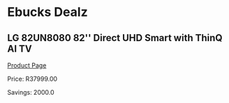 
# Ebucks Dealz
## LG 82UN8080 82'' Direct UHD Smart with ThinQ AI TV
[Product Page](https://www.ebucks.com/web/shop/productSelected.do?prodId=1162684085&catId=363628279)

Price: R37999.00

Savings: 2000.0


	